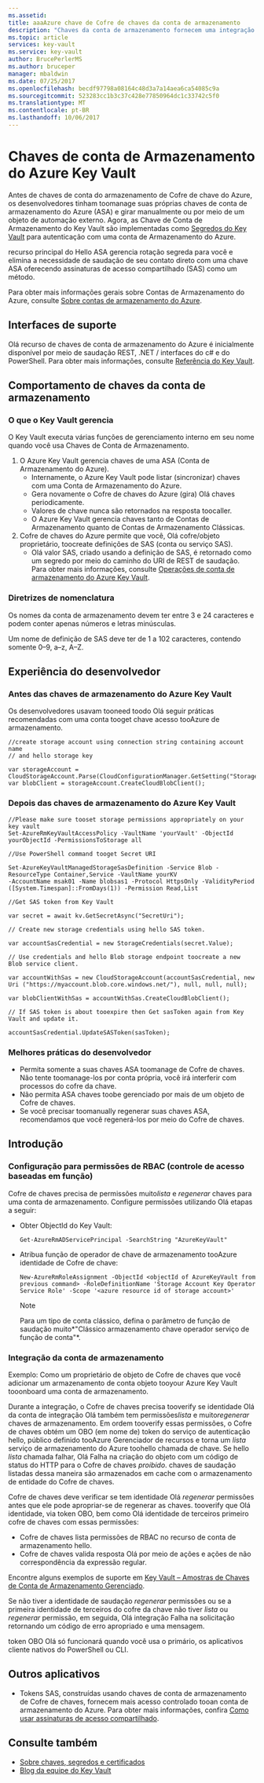 ```yaml
---
ms.assetid: 
title: aaaAzure chave de Cofre de chaves da conta de armazenamento
description: "Chaves da conta de armazenamento fornecem uma integração obterá entre o Azure Key Vault e chave de acesso baseado em tooAzure conta de armazenamento."
ms.topic: article
services: key-vault
ms.service: key-vault
author: BrucePerlerMS
ms.author: bruceper
manager: mbaldwin
ms.date: 07/25/2017
ms.openlocfilehash: becdf97798a08164c48d3a7a14aea6ca54085c9a
ms.sourcegitcommit: 523283cc1b3c37c428e77850964dc1c33742c5f0
ms.translationtype: MT
ms.contentlocale: pt-BR
ms.lasthandoff: 10/06/2017
---
```

# <a name="azure-key-vault-storage-account-keys"></a>Chaves de conta de Armazenamento do Azure Key Vault

Antes de chaves de conta do armazenamento de Cofre de chave do Azure, os desenvolvedores tinham toomanage suas próprias chaves de conta de armazenamento do Azure (ASA) e girar manualmente ou por meio de um objeto de automação externo. Agora, as Chave de Conta de Armazenamento do Key Vault são implementadas como [Segredos do Key Vault](https://docs.microsoft.com/rest/api/keyvault/about-keys--secrets-and-certificates#BKMK_WorkingWithSecrets) para autenticação com uma conta de Armazenamento do Azure. 

recurso principal do Hello ASA gerencia rotação segreda para você e elimina a necessidade de saudação de seu contato direto com uma chave ASA oferecendo assinaturas de acesso compartilhado (SAS) como um método. 

Para obter mais informações gerais sobre Contas de Armazenamento do Azure, consulte [Sobre contas de armazenamento do Azure](https://docs.microsoft.com/azure/storage/storage-create-storage-account).

## <a name="supporting-interfaces"></a>Interfaces de suporte

Olá recurso de chaves de conta de armazenamento do Azure é inicialmente disponível por meio de saudação REST, .NET / interfaces do c# e do PowerShell. Para obter mais informações, consulte [Referência do Key Vault](https://docs.microsoft.com/azure/key-vault/).


## <a name="storage-account-keys-behavior"></a>Comportamento de chaves da conta de armazenamento

### <a name="what-key-vault-manages"></a>O que o Key Vault gerencia

O Key Vault executa várias funções de gerenciamento interno em seu nome quando você usa Chaves de Conta de Armazenamento.

1. O Azure Key Vault gerencia chaves de uma ASA (Conta de Armazenamento do Azure). 
    - Internamente, o Azure Key Vault pode listar (sincronizar) chaves com uma Conta de Armazenamento do Azure.  
    - Gera novamente o Cofre de chaves do Azure (gira) Olá chaves periodicamente. 
    - Valores de chave nunca são retornados na resposta toocaller. 
    - O Azure Key Vault gerencia chaves tanto de Contas de Armazenamento quanto de Contas de Armazenamento Clássicas. 
2. Cofre de chaves do Azure permite que você, Olá cofre/objeto proprietário, toocreate definições de SAS (conta ou serviço SAS). 
    - Olá valor SAS, criado usando a definição de SAS, é retornado como um segredo por meio do caminho do URI de REST de saudação. Para obter mais informações, consulte [Operações de conta de armazenamento do Azure Key Vault](https://docs.microsoft.com/rest/api/keyvault/storage-account-key-operations).

### <a name="naming-guidance"></a>Diretrizes de nomenclatura

Os nomes da conta de armazenamento devem ter entre 3 e 24 caracteres e podem conter apenas números e letras minúsculas.  
 
Um nome de definição de SAS deve ter de 1 a 102 caracteres, contendo somente 0–9, a–z, A–Z.

## <a name="developer-experience"></a>Experiência do desenvolvedor 

### <a name="before-azure-key-vault-storage-keys"></a>Antes das chaves de armazenamento do Azure Key Vault 

Os desenvolvedores usavam tooneed toodo Olá seguir práticas recomendadas com uma conta tooget chave acesso tooAzure de armazenamento. 
 
 ```
//create storage account using connection string containing account name 
// and hello storage key 

var storageAccount = CloudStorageAccount.Parse(CloudConfigurationManager.GetSetting("StorageConnectionString"));
var blobClient = storageAccount.CreateCloudBlobClient();
 ```
 
### <a name="after-azure-key-vault-storage-keys"></a>Depois das chaves de armazenamento do Azure Key Vault 

```
//Please make sure tooset storage permissions appropriately on your key vault
Set-AzureRmKeyVaultAccessPolicy -VaultName 'yourVault' -ObjectId yourObjectId -PermissionsToStorage all

//Use PowerShell command tooget Secret URI 

Set-AzureKeyVaultManagedStorageSasDefinition -Service Blob -ResourceType Container,Service -VaultName yourKV  
-AccountName msak01 -Name blobsas1 -Protocol HttpsOnly -ValidityPeriod ([System.Timespan]::FromDays(1)) -Permission Read,List

//Get SAS token from Key Vault

var secret = await kv.GetSecretAsync("SecretUri");

// Create new storage credentials using hello SAS token. 

var accountSasCredential = new StorageCredentials(secret.Value); 

// Use credentials and hello Blob storage endpoint toocreate a new Blob service client. 

var accountWithSas = new CloudStorageAccount(accountSasCredential, new Uri ("https://myaccount.blob.core.windows.net/"), null, null, null); 

var blobClientWithSas = accountWithSas.CreateCloudBlobClient(); 
 
// If SAS token is about tooexpire then Get sasToken again from Key Vault and update it.

accountSasCredential.UpdateSASToken(sasToken);

  ```
 
 ### <a name="developer-best-practices"></a>Melhores práticas do desenvolvedor 

- Permita somente a suas chaves ASA toomanage de Cofre de chaves. Não tente toomanage-los por conta própria, você irá interferir com processos do cofre da chave. 
- Não permita ASA chaves toobe gerenciado por mais de um objeto de Cofre de chaves. 
- Se você precisar toomanually regenerar suas chaves ASA, recomendamos que você regenerá-los por meio do Cofre de chaves. 

## <a name="getting-started"></a>Introdução

### <a name="setup-for-role-based-access-control-rbac-permissions"></a>Configuração para permissões de RBAC (controle de acesso baseadas em função)

Cofre de chaves precisa de permissões muito*lista* e *regenerar* chaves para uma conta de armazenamento. Configure permissões utilizando Olá etapas a seguir:

- Obter ObjectId do Key Vault: 

    `Get-AzureRmADServicePrincipal -SearchString "AzureKeyVault"`

- Atribua função de operador de chave de armazenamento tooAzure identidade de Cofre de chave: 

    `New-AzureRmRoleAssignment -ObjectId <objectId of AzureKeyVault from previous command> -RoleDefinitionName 'Storage Account Key Operator Service Role' -Scope '<azure resource id of storage account>'`

    >[!NOTE]
    > Para um tipo de conta clássico, defina o parâmetro de função de saudação muito*"Clássico armazenamento chave operador serviço de função de conta"*.

### <a name="storage-account-onboarding"></a>Integração da conta de armazenamento 

Exemplo: Como um proprietário de objeto de Cofre de chaves que você adicionar um armazenamento de conta objeto tooyour Azure Key Vault tooonboard uma conta de armazenamento.

Durante a integração, o Cofre de chaves precisa tooverify se identidade Olá da conta de integração Olá também tem permissões*lista* e muito*regenerar* chaves de armazenamento. Em ordem tooverify essas permissões, o Cofre de chaves obtém um OBO (em nome de) token do serviço de autenticação hello, público definido tooAzure Gerenciador de recursos e torna um *lista* serviço de armazenamento do Azure toohello chamada de chave. Se hello *lista* chamada falhar, Olá Falha na criação do objeto com um código de status do HTTP para o Cofre de chaves *proibido*. chaves de saudação listadas dessa maneira são armazenados em cache com o armazenamento de entidade do Cofre de chaves. 

Cofre de chaves deve verificar se tem identidade Olá *regenerar* permissões antes que ele pode apropriar-se de regenerar as chaves. tooverify que Olá identidade, via token OBO, bem como Olá identidade de terceiros primeiro cofre de chaves com essas permissões:

- Cofre de chaves lista permissões de RBAC no recurso de conta de armazenamento hello.
- Cofre de chaves valida resposta Olá por meio de ações e ações de não correspondência da expressão regular. 

Encontre alguns exemplos de suporte em [Key Vault – Amostras de Chaves de Conta de Armazenamento Gerenciado](https://github.com/Azure/azure-sdk-for-net/blob/psSdkJson6/src/SDKs/KeyVault/dataPlane/Microsoft.Azure.KeyVault.Samples/samples/HelloKeyVault/Program.cs#L167).

Se não tiver a identidade de saudação *regenerar* permissões ou se a primeira identidade de terceiros do cofre da chave não tiver *lista* ou *regenerar* permissão, em seguida, Olá integração Falha na solicitação retornando um código de erro apropriado e uma mensagem. 

token OBO Olá só funcionará quando você usa o primário, os aplicativos cliente nativos do PowerShell ou CLI.

## <a name="other-applications"></a>Outros aplicativos

- Tokens SAS, construídas usando chaves de conta de armazenamento de Cofre de chaves, fornecem mais acesso controlado tooan conta de armazenamento do Azure. Para obter mais informações, confira [Como usar assinaturas de acesso compartilhado](https://docs.microsoft.com/azure/storage/storage-dotnet-shared-access-signature-part-1).

## <a name="see-also"></a>Consulte também

- [Sobre chaves, segredos e certificados](https://docs.microsoft.com/rest/api/keyvault/)
- [Blog da equipe do Key Vault](https://blogs.technet.microsoft.com/kv/)
